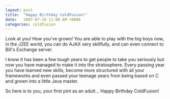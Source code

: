 ```yaml
---
layout: post
title:  "Happy Birthday ColdFusion!"
date:   2007-07-10 11:08 AM +0000
categories: coldfusion
---
```

Look at you! How you've grown! You are able to play with the big boys now, in the J2EE world, you can do AJAX very skillfully, and can even connect to Bill's Exchange server.

I know it has been a few tough years to get people to take you seriously but now you have managed to make it into the stratosphere. Every passing year you have learned new skills, become more structured with all your frameworks and even passed your teenage years from being based on C and grown into a little Java master.

So here is to you, your first pint as an adult... Happy Birthday ColdFusion!